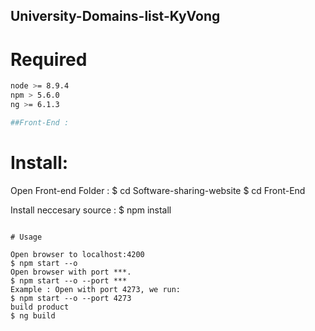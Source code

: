 ## University-Domains-list-KyVong

# Required

``` bash
node >= 8.9.4
npm > 5.6.0
ng >= 6.1.3  

##Front-End :

```
# Install:

Open Front-end Folder :
$ cd Software-sharing-website
$ cd Front-End

Install neccesary source :
$ npm install
```

# Usage

Open browser to localhost:4200
$ npm start --o
Open browser with port ***.
$ npm start --o --port ***
Example : Open with port 4273, we run:
$ npm start --o --port 4273
build product
$ ng build
